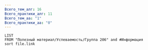 ```yaml
---
Всего_тем_алг: 16
Всего_практики_алг: 11
Всего_тем_aa: "1"
Всего_практики_aa: "0"
---
```

```dataview
LIST
FROM "Полезный материал/Успеваемость/Группа 206" and #Информация 
sort file.link
```
